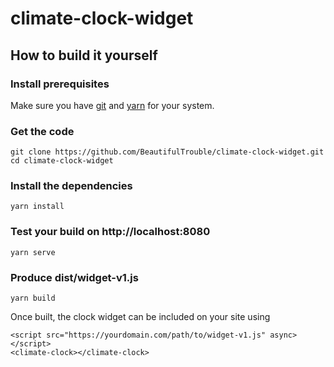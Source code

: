 # climate-clock-widget

## How to build it yourself

### Install prerequisites
Make sure you have [git](https://git-scm.com/downloads) and [yarn](https://yarnpkg.com/en/docs/install) for your system.

### Get the code
``` 
git clone https://github.com/BeautifulTrouble/climate-clock-widget.git
cd climate-clock-widget
``` 

### Install the dependencies 
```
yarn install
```

### Test your build on http://localhost:8080
```
yarn serve
```

### Produce dist/widget-v1.js
```
yarn build
```

Once built, the clock widget can be included on your site using 

```  
<script src="https://yourdomain.com/path/to/widget-v1.js" async></script>
<climate-clock></climate-clock>
```  
